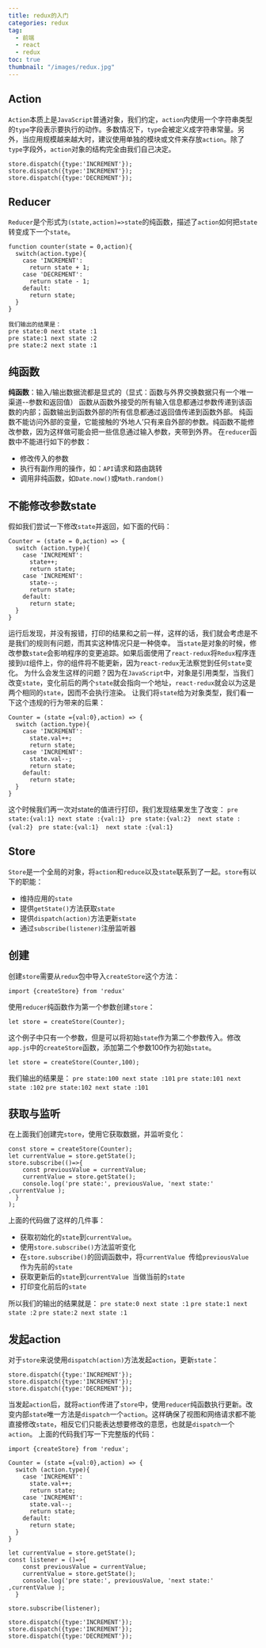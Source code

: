 ```yaml
---
title: redux的入门
categories: redux
tag:
  - 前端
  - react
  - redux
toc: true
thumbnail: "/images/redux.jpg"
---
```


## Action
`Action`本质上是`JavaScript`普通对象，我们约定，`action`内使用一个字符串类型的`type`字段表示要执行的动作。多数情况下，`type`会被定义成字符串常量。另外，当应用规模越来越大时，建议使用单独的模块或文件来存放`action`。除了`type`字段外，`action`对象的结构完全由我们自己决定。
```
store.dispatch({type:'INCREMENT'});
store.dispatch({type:'INCREMENT'});
store.dispatch({type:'DECREMENT'});
```

<!--more-->
##  Reducer
`Reducer`是个形式为`(state,action)=>state`的纯函数，描述了`action`如何把`state`转变成下一个`state`。
```
function counter(state = 0,action){
  switch(action.type){
    case 'INCREMENT':
      return state + 1;
    case 'DECREMENT':
      return state - 1;
    default:
      return state;
  }
}

我们输出的结果是：
pre state:0 next state :1
pre state:1 next state :2
pre state:2 next state :1
```
##  纯函数
**纯函数**：输入/输出数据流都是显式的（显式：函数与外界交换数据只有一个唯一渠道--参数和返回值）
函数从函数外接受的所有输入信息都通过参数传递到该函数的内部；函数输出到函数外部的所有信息都通过返回值传递到函数外部。
纯函数不能访问外部的变量，它能接触的‘外地人’只有来自外部的参数。纯函数不能修改参数，因为这样做可能会把一些信息通过输入参数，夹带到外界。
在`reducer`函数中不能进行如下的参数：
- 修改传入的参数
- 执行有副作用的操作，如：`API`请求和路由跳转
- 调用非纯函数，如`Date.now()`或`Math.random()`
##  不能修改参数state
假如我们尝试一下修改`state`并返回，如下面的代码：
```
Counter = (state = 0,action) => {
  switch (action.type){
    case 'INCREMENT':
      state++;
      return state;
    case 'INCREMENT':
      state--;
      return state;
    default:
      return state;
  }
}
```
运行后发现，并没有报错，打印的结果和之前一样，这样的话，我们就会考虑是不是我们的规则有问题，而其实这种情况只是一种侥幸。
当`state`是对象的时候，修改参数`state`会影响程序的变更追踪。如果后面使用了`react-redux`将`Redux`程序连接到`UI`组件上，你的组件将不能更新，因为`react-redux`无法察觉到任何`state`变化。
为什么会发生这样的问题？因为在`JavaScript`中，对象是引用类型，当我们改变`state`，变化前后的两个`state`就会指向一个地址，`react-redux`就会以为这是两个相同的`state`，因而不会执行渲染。
让我们将`state`给为对象类型，我们看一下这个违规的行为带来的后果：
```
Counter = (state ={val:0},action) => {
  switch (action.type){
    case 'INCREMENT':
      state.val++;
      return state;
    case 'INCREMENT':
      state.val--;
      return state;
    default:
      return state;
  }
}
```
这个时候我们再一次对state的值进行打印，我们发现结果发生了改变：
`pre state:{val:1} next state :{val:1} `
`pre state:{val:2}  next state :{val:2} `
`pre state:{val:1}  next state :{val:1}`
## Store
`Store`是一个全局的对象，将`action`和`reduce`以及`state`联系到了一起。`store`有以下的职能：
- 维持应用的`state`
- 提供`getState()`方法获取`state`
- 提供`dispatch(action)`方法更新`state`
- 通过`subscribe(listener)`注册监听器 

##  创建
创建`store`需要从`redux`包中导入`createStore`这个方法：
```
import {createStore} from 'redux'
```
使用`reducer`纯函数作为第一个参数创建`store`：
```
let store = createStore(Counter);
```
这个例子中只有一个参数，但是可以将初始`state`作为第二个参数传入。修改`app.js`中的`createStore`函数，添加第二个参数100作为初始`state`。
```
let store = createStore(Counter,100);
```
我们输出的结果是：
`pre state:100 next state :101`
`pre state:101 next state :102`
`pre state:102 next state :101`
## 获取与监听
在上面我们创建完`store`，使用它获取数据，并监听变化：
```
const store = createStore(Counter);
let currentValue = store.getState(); 
store.subscribe(()=>{
    const previousValue = currentValue;
    currentValue = store.getState();
    console.log('pre state:', previousValue, 'next state:' ,currentValue );
  }
);
```
上面的代码做了这样的几件事：
- 获取初始化的`state`到`currentValue`。
- 使用`store.subscribe()`方法监听变化
- 在`store.subscribe()`的回调函数中，将`currentValue `传给`previousValue `作为先前的`state`
- 获取更新后的`state`到`currentValue `当做当前的`state`
- 打印变化前后的`state`

所以我们的输出的结果就是：
`pre state:0 next state :1`
`pre state:1 next state :2`
`pre state:2 next state :1`
##  发起action
对于`store`来说使用`dispatch(action)`方法发起`action`，更新`state`：
```
store.dispatch({type:'INCREMENT'});
store.dispatch({type:'INCREMENT'});
store.dispatch({type:'DECREMENT'});
```
当发起`action`后，就将`action`传进了`store`中，使用`reducer`纯函数执行更新。改变内部`state`唯一方法是`dispatch`一个`action`。这样确保了视图和网络请求都不能直接修改`state`，相反它们只能表达想要修改的意愿，也就是`dispatch`一个`action`。
上面的代码我们写一下完整版的代码：
```
import {createStore} from 'redux';

Counter = (state ={val:0},action) => {
  switch (action.type){
    case 'INCREMENT':
      state.val++;
      return state;
    case 'INCREMENT':
      state.val--;
      return state;
    default:
      return state;
  }
}

let currentValue = store.getState(); 
const listener = ()=>{
    const previousValue = currentValue;
    currentValue = store.getState();
    console.log('pre state:', previousValue, 'next state:' ,currentValue );
  }

store.subscribe(listener);

store.dispatch({type:'INCREMENT'});
store.dispatch({type:'INCREMENT'});
store.dispatch({type:'DECREMENT'});
```